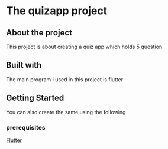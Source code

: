 # The quizapp project
## About the project
This project is about creating a quiz app which holds 5 question 
## Built with 
The main program i used in this project is flutter 


## Getting Started
You can also create the same using the following 
### prerequisites
[Flutter ](https://flutter.dev/) 




